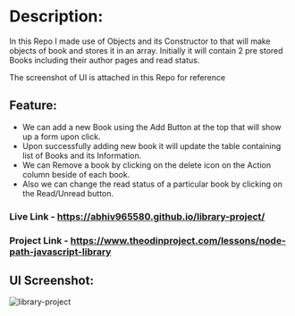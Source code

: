 # Description:

In this Repo I made use of Objects and its Constructor to that will make objects of book and stores it in an array. Initially it will contain 2 pre stored Books including their author pages and read status.

The screenshot of UI is attached in this Repo for reference

## Feature:

- We can add a new Book using the Add Button at the top that will show up a form upon click.
- Upon successfully adding new book it will update the table containing list of Books and its Information.
- We can Remove a book by clicking on the delete icon on the Action column beside of each book.
- Also we can change the read status of a particular book by clicking on the Read/Unread button.

### Live Link - https://abhiv965580.github.io/library-project/

### Project Link - https://www.theodinproject.com/lessons/node-path-javascript-library

## UI Screenshot:

![library-project](https://user-images.githubusercontent.com/128154648/231992934-e676c409-ae57-4c35-b6ea-597ce38c0bcb.png)
